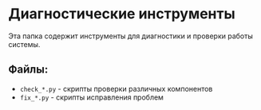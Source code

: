 # Диагностические инструменты

Эта папка содержит инструменты для диагностики и проверки работы системы.

## Файлы:
- `check_*.py` - скрипты проверки различных компонентов
- `fix_*.py` - скрипты исправления проблем
